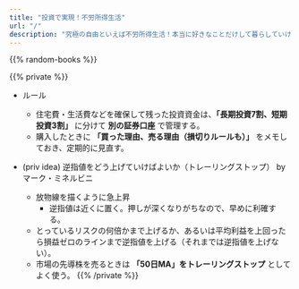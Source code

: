 ```yaml
---
title: "投資で実現！不労所得生活"
url: "/"
description: "究極の自由といえば不労所得生活！本当に好きなことだけして暮らしていけたら、どんなに幸せでしょう。このサイトの目的は、みなさんと一緒に投資の腕を磨き、不労所得生活を実現することです。投資初心者の方から経験者の方まで、役に立ちそうな情報を集めていきます。みんなで究極の自由を手に入れよー！"
---
```


{{% random-books %}}

{{% private %}}
- ルール
    - 住宅費・生活費などを確保して残った投資資金は、__「長期投資7割、短期投資3割」__ に分けて __別の証券口座__ で管理する。
    - 購入したときに __「買った理由、売る理由（損切りルールも）」__ をメモしておき、定期的に見直す。

- (priv idea) 逆指値をどう上げていけばよいか（トレーリングストップ） by マーク・ミネルビニ
    - 放物線を描くように急上昇
        - 逆指値は近くに置く。押しが深くなりがちなので、早めに利確する。
    - とっているリスクの何倍かまで上げるか、あるいは平均利益を上回ったら損益ゼロのラインまで逆指値を上げる（それまでは逆指値を上げない）。
    - 市場の先導株を売るときは __「50日MA」をトレーリングストップ__ としてよく使う。
{{% /private %}}

